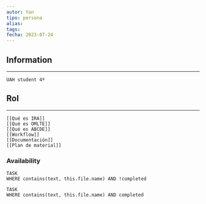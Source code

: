 ```yaml
---
autor: Yan
tipo: persona
alias:
tags: 
fecha: 2023-07-24
---
```



## Information
- - -
	UAH student 4º

## Rol
- - -
	[[Qué es IRA]]
	[[Qué es OMLTE]]
	[[Qué es ABCDE]]
	[[Workflow]]
	[[Documentación]]
	[[Plan de material]]

### Availability

```dataview
TASK
WHERE contains(text, this.file.name) AND !completed
```

```dataview
TASK
WHERE contains(text, this.file.name) AND completed
```